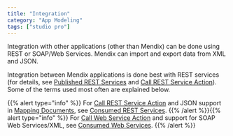 ```yaml
---
title: "Integration"
category: "App Modeling"
tags: ["studio pro"]
---
```



Integration with other applications (other than Mendix) can be done using REST or SOAP/Web Services. Mendix can import and export data from XML and JSON.

Integration between Mendix applications is done best with REST services (for details, see [Published REST Services](published-rest-services) and [Call REST Service Action](call-rest-action)). Some of the terms used most often are explained below.

{{% alert type="info" %}}
For [Call REST Service Action](call-rest-action) and JSON support in [Mapping Documents](mapping-documents), see [Consumed REST Services](consumed-rest-services).
{{% /alert %}}{{% alert type="info" %}}
For [Call Web Service Action](call-web-service-action) and support for SOAP Web Services/XML, see [Consumed Web Services](consumed-web-services).
{{% /alert %}}
